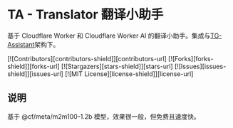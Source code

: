# TA - Translator 翻译小助手

基于 Cloudflare Worker 和 Cloudflare Worker AI 的翻译小助手。集成与[TG-Assistant](https://github.com/iamshaynez/telegram-assistant)架构下。

<!-- PROJECT SHIELDS -->

[![Contributors][contributors-shield]][contributors-url]
[![Forks][forks-shield]][forks-url]
[![Stargazers][stars-shield]][stars-url]
[![Issues][issues-shield]][issues-url]
[![MIT License][license-shield]][license-url]

## 说明

基于 @cf/meta/m2m100-1.2b 模型，效果很一般，但免费且速度快。

